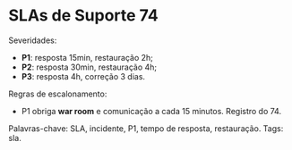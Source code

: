 # SLAs de Suporte 74

Severidades:
- **P1**: resposta 15min, restauração 2h;
- **P2**: resposta 30min, restauração 4h;
- **P3**: resposta 4h, correção 3 dias.

Regras de escalonamento:
- P1 obriga **war room** e comunicação a cada 15 minutos.
Registro do 74.

Palavras-chave: SLA, incidente, P1, tempo de resposta, restauração.
Tags: sla.
